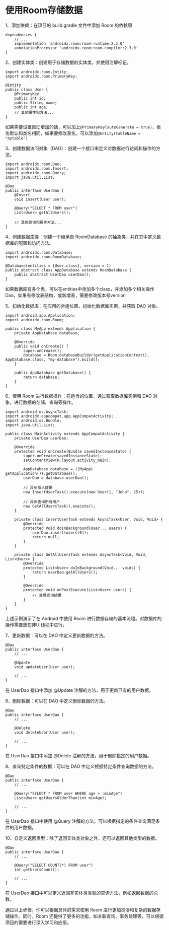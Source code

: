 # 使用Room存储数据

1、添加依赖：在项目的 build.gradle 文件中添加 Room 的依赖项

```
dependencies {
    // ...
    implementation 'androidx.room:room-runtime:2.3.0'
    annotationProcessor 'androidx.room:room-compiler:2.3.0'
}

```

2、创建实体类：创建用于存储数据的实体类，并使用注解标记。

```
import androidx.room.Entity;
import androidx.room.PrimaryKey;

@Entity
public class User {
    @PrimaryKey
    public int id;
    public String name;
    public int age;
    // 其他属性和方法...
}
```
如果需要设置自动增加的话，可以加上`@PrimaryKey(autoGenerate = true)`，表名默认和类名相同，如果要修改表名，可以添加`@Entity(tableName = "mytable")`

3、创建数据访问对象（DAO）：创建一个接口来定义对数据进行访问和操作的方法。
```
import androidx.room.Dao;
import androidx.room.Insert;
import androidx.room.Query;
import java.util.List;

@Dao
public interface UserDao {
    @Insert
    void insert(User user);

    @Query("SELECT * FROM user")
    List<User> getAllUsers();

    // 其他查询和操作方法...
}
```

4、创建数据库类：创建一个继承自 RoomDatabase 的抽象类，并在其中定义数据库的配置和访问方法。
```
import androidx.room.Database;
import androidx.room.RoomDatabase;

@Database(entities = {User.class}, version = 1)
public abstract class AppDatabase extends RoomDatabase {
    public abstract UserDao userDao();
}
```
如果数据库有多个表，可以在entities中添加多个class，并添加多个相关操作Dao，如果有修改表结构，或新增表，需要修改版本号version


5、初始化数据库：在应用的合适位置，初始化数据库实例，并获取 DAO 对象。
```
import android.app.Application;
import androidx.room.Room;

public class MyApp extends Application {
    private AppDatabase database;

    @Override
    public void onCreate() {
        super.onCreate();
        database = Room.databaseBuilder(getApplicationContext(), AppDatabase.class, "my-database").build();
    }

    public AppDatabase getDatabase() {
        return database;
    }
}
```

6、使用 Room 进行数据操作：在适当的位置，通过获取数据库实例和 DAO 对象，进行数据的存储、查询等操作。
```
import android.os.AsyncTask;
import androidx.appcompat.app.AppCompatActivity;
import android.os.Bundle;
import java.util.List;

public class MainActivity extends AppCompatActivity {
    private UserDao userDao;

    @Override
    protected void onCreate(Bundle savedInstanceState) {
        super.onCreate(savedInstanceState);
        setContentView(R.layout.activity_main);

        AppDatabase database = ((MyApp) getApplication()).getDatabase();
        userDao = database.userDao();

        // 异步插入数据
        new InsertUserTask().execute(new User(1, "John", 25));
        
        // 异步查询所有用户
        new GetAllUsersTask().execute();
    }

    private class InsertUserTask extends AsyncTask<User, Void, Void> {
        @Override
        protected Void doInBackground(User... users) {
            userDao.insert(users[0]);
            return null;
        }
    }

    private class GetAllUsersTask extends AsyncTask<Void, Void, List<User>> {
        @Override
        protected List<User> doInBackground(Void... voids) {
            return userDao.getAllUsers();
        }

        @Override
        protected void onPostExecute(List<User> users) {
            // 处理查询结果
        }
    }
}
```
上述示例演示了在 Android 中使用 Room 进行数据存储的基本流程。对数据库的操作需要放在非UI线程中进行。

7、更新数据：可以在 DAO 中定义更新数据的方法。
```
@Dao
public interface UserDao {
    // ...

    @Update
    void updateUser(User user);

    // ...
}
```
在 UserDao 接口中添加 @Update 注解的方法，用于更新已有的用户数据。

8、删除数据：可以在 DAO 中定义删除数据的方法。
```
@Dao
public interface UserDao {
    // ...

    @Delete
    void deleteUser(User user);

    // ...
}
```
在 UserDao 接口中添加 @Delete 注解的方法，用于删除指定的用户数据。

9、查询特定条件的数据：可以在 DAO 中定义根据特定条件查询数据的方法。
```
@Dao
public interface UserDao {
    // ...

    @Query("SELECT * FROM user WHERE age > :minAge")
    List<User> getUsersOlderThan(int minAge);

    // ...
}
```
在 UserDao 接口中使用 @Query 注解的方法，可以根据指定的条件查询满足条件的用户数据。

10、自定义返回类型：除了返回实体类对象之外，还可以返回其他类型的数据。
```
@Dao
public interface UserDao {
    // ...

    @Query("SELECT COUNT(*) FROM user")
    int getUsersCount();

    // ...
}
```
在 UserDao 接口中可以定义返回非实体类类型的查询方法，例如返回数据的总数。

通过以上步骤，你可以根据具体的需求使用 Room 进行更加灵活和复杂的数据存储操作。同时，Room 还提供了更多的功能，如关联查询、事务处理等，可以根据项目的需要进行深入学习和应用。